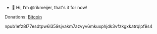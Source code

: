 - 👋 Hi, I’m @rikmeijer, that's it for now!


Donations:
[Bitcoin](https://getalby.com/p/rik0)

npub1efz8l77esdtpw6l359sjvakm7azvyv6mkuxphjdk3vfzkgxkatrqlpf9s4
